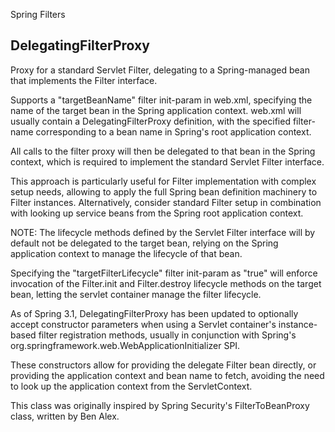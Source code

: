 Spring Filters

## DelegatingFilterProxy

Proxy for a standard Servlet Filter, delegating to a Spring-managed bean that implements the Filter interface. 

Supports a "targetBeanName" filter init-param in web.xml, specifying the name of the target bean in the Spring application context.
web.xml will usually contain a DelegatingFilterProxy definition, with the specified filter-name corresponding to a bean name in Spring's root application context.

All calls to the filter proxy will then be delegated to that bean in the Spring context, which is required to implement the standard Servlet Filter interface.

This approach is particularly useful for Filter implementation with complex setup needs, allowing to apply the full Spring bean definition machinery to Filter instances. Alternatively, consider standard Filter setup in combination with looking up service beans from the Spring root application context.

NOTE: The lifecycle methods defined by the Servlet Filter interface will by default not be delegated to the target bean, relying on the Spring application context to manage the lifecycle of that bean. 

Specifying the "targetFilterLifecycle" filter init-param as "true" will enforce invocation of the Filter.init and Filter.destroy lifecycle methods on the target bean, letting the servlet container manage the filter lifecycle.

As of Spring 3.1, DelegatingFilterProxy has been updated to optionally accept constructor parameters when using a Servlet container's instance-based filter registration methods, usually in conjunction with Spring's org.springframework.web.WebApplicationInitializer SPI. 

These constructors allow for providing the delegate Filter bean directly, or providing the application context and bean name to fetch, avoiding the need to look up the application context from the ServletContext.

This class was originally inspired by Spring Security's FilterToBeanProxy class, written by Ben Alex.